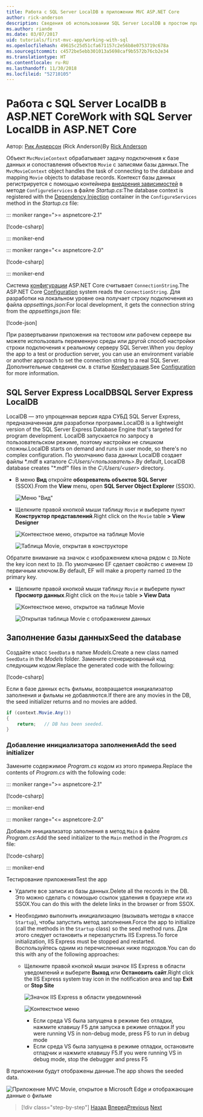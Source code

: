 ```yaml
---
title: Работа с SQL Server LocalDB в приложении MVC ASP.NET Core
author: rick-anderson
description: Сведения об использовании SQL Server LocalDB в простом приложении MVC ASP.NET Core.
ms.author: riande
ms.date: 03/07/2017
uid: tutorials/first-mvc-app/working-with-sql
ms.openlocfilehash: 49615c25d51cfa671157c2e56b8e0753719c678a
ms.sourcegitcommit: c4572be5ebb301013a5698caf9b5572b76cb2e34
ms.translationtype: HT
ms.contentlocale: ru-RU
ms.lasthandoff: 11/30/2018
ms.locfileid: "52710105"
---
```

# <a name="work-with-sql-server-localdb-in-aspnet-core"></a><span data-ttu-id="d4c96-103">Работа с SQL Server LocalDB в ASP.NET Core</span><span class="sxs-lookup"><span data-stu-id="d4c96-103">Work with SQL Server LocalDB in ASP.NET Core</span></span>

<span data-ttu-id="d4c96-104">Автор: [Рик Андерсон](https://twitter.com/RickAndMSFT) (Rick Anderson)</span><span class="sxs-lookup"><span data-stu-id="d4c96-104">By [Rick Anderson](https://twitter.com/RickAndMSFT)</span></span>

<span data-ttu-id="d4c96-105">Объект `MvcMovieContext` обрабатывает задачу подключения к базе данных и сопоставления объектов `Movie` с записями базы данных.</span><span class="sxs-lookup"><span data-stu-id="d4c96-105">The `MvcMovieContext` object handles the task of connecting to the database and mapping `Movie` objects to database records.</span></span> <span data-ttu-id="d4c96-106">Контекст базы данных регистрируется с помощью контейнера [внедрения зависимостей](xref:fundamentals/dependency-injection) в методе `ConfigureServices` в файле *Startup.cs*:</span><span class="sxs-lookup"><span data-stu-id="d4c96-106">The database context is registered with the [Dependency Injection](xref:fundamentals/dependency-injection) container in the `ConfigureServices` method in the *Startup.cs* file:</span></span>

::: moniker range=">= aspnetcore-2.1"

[!code-csharp[](~/tutorials/first-mvc-app/start-mvc/sample/MvcMovie21/Startup.cs?name=ConfigureServices&highlight=13-99)]

::: moniker-end

::: moniker range="<= aspnetcore-2.0"

[!code-csharp[](~/tutorials/first-mvc-app/start-mvc/sample/MvcMovie/Startup.cs?name=ConfigureServices&highlight=6-7)]

::: moniker-end

<span data-ttu-id="d4c96-107">Система [конфигурации](xref:fundamentals/configuration/index) ASP.NET Core считывает `ConnectionString`.</span><span class="sxs-lookup"><span data-stu-id="d4c96-107">The ASP.NET Core [Configuration](xref:fundamentals/configuration/index) system reads the `ConnectionString`.</span></span> <span data-ttu-id="d4c96-108">Для разработки на локальном уровне она получает строку подключения из файла *appsettings.json*:</span><span class="sxs-lookup"><span data-stu-id="d4c96-108">For local development, it gets the connection string from the *appsettings.json* file:</span></span>

[!code-json[](start-mvc/sample/MvcMovie/appsettings.json?highlight=2&range=8-10)]

<span data-ttu-id="d4c96-109">При развертывании приложения на тестовом или рабочем сервере вы можете использовать переменную среды или другой способ настройки строки подключения к реальному серверу SQL Server.</span><span class="sxs-lookup"><span data-stu-id="d4c96-109">When you deploy the app to a test or production server, you can use an environment variable or another approach to set the connection string to a real SQL Server.</span></span> <span data-ttu-id="d4c96-110">Дополнительные сведения см. в статье [Конфигурация](xref:fundamentals/configuration/index).</span><span class="sxs-lookup"><span data-stu-id="d4c96-110">See [Configuration](xref:fundamentals/configuration/index) for more information.</span></span>

## <a name="sql-server-express-localdb"></a><span data-ttu-id="d4c96-111">SQL Server Express LocalDB</span><span class="sxs-lookup"><span data-stu-id="d4c96-111">SQL Server Express LocalDB</span></span>

<span data-ttu-id="d4c96-112">LocalDB — это упрощенная версия ядра СУБД SQL Server Express, предназначенная для разработки программ.</span><span class="sxs-lookup"><span data-stu-id="d4c96-112">LocalDB is a lightweight version of the SQL Server Express Database Engine that's targeted for program development.</span></span> <span data-ttu-id="d4c96-113">LocalDB запускается по запросу в пользовательском режиме, поэтому настройки не слишком сложны.</span><span class="sxs-lookup"><span data-stu-id="d4c96-113">LocalDB starts on demand and runs in user mode, so there's no complex configuration.</span></span> <span data-ttu-id="d4c96-114">По умолчанию база данных LocalDB создает файлы \*.mdf в каталоге *C:/Users/\<пользователь\>*.</span><span class="sxs-lookup"><span data-stu-id="d4c96-114">By default, LocalDB database creates "\*.mdf" files in the *C:/Users/\<user\>* directory.</span></span>

* <span data-ttu-id="d4c96-115">В меню **Вид** откройте **обозреватель объектов SQL Server** (SSOX).</span><span class="sxs-lookup"><span data-stu-id="d4c96-115">From the **View** menu, open **SQL Server Object Explorer** (SSOX).</span></span>

  ![Меню "Вид"](working-with-sql/_static/ssox.png)

* <span data-ttu-id="d4c96-117">Щелкните правой кнопкой мыши таблицу `Movie` и выберите пункт **Конструктор представлений**.</span><span class="sxs-lookup"><span data-stu-id="d4c96-117">Right click on the `Movie` table **> View Designer**</span></span>

  ![Контекстное меню, открытое на таблице Movie](working-with-sql/_static/design.png)

  ![Таблица Movie, открытая в конструкторе](working-with-sql/_static/dv.png)

<span data-ttu-id="d4c96-120">Обратите внимание на значок с изображением ключа рядом с `ID`.</span><span class="sxs-lookup"><span data-stu-id="d4c96-120">Note the key icon next to `ID`.</span></span> <span data-ttu-id="d4c96-121">По умолчанию EF сделает свойство с именем `ID` первичным ключом.</span><span class="sxs-lookup"><span data-stu-id="d4c96-121">By default, EF will make a property named `ID` the primary key.</span></span>

* <span data-ttu-id="d4c96-122">Щелкните правой кнопкой мыши таблицу `Movie` и выберите пункт **Просмотр данных**.</span><span class="sxs-lookup"><span data-stu-id="d4c96-122">Right click on the `Movie` table **> View Data**</span></span>

  ![Контекстное меню, открытое на таблице Movie](working-with-sql/_static/ssox2.png)

  ![Открытая таблица Movie с отображением данных](working-with-sql/_static/vd22.png)

## <a name="seed-the-database"></a><span data-ttu-id="d4c96-125">Заполнение базы данных</span><span class="sxs-lookup"><span data-stu-id="d4c96-125">Seed the database</span></span>

<span data-ttu-id="d4c96-126">Создайте класс `SeedData` в папке *Models*.</span><span class="sxs-lookup"><span data-stu-id="d4c96-126">Create a new class named `SeedData` in the *Models* folder.</span></span> <span data-ttu-id="d4c96-127">Замените сгенерированный код следующим кодом:</span><span class="sxs-lookup"><span data-stu-id="d4c96-127">Replace the generated code with the following:</span></span>

[!code-csharp[](start-mvc/sample/MvcMovie/Models/SeedData.cs?name=snippet_1)]

<span data-ttu-id="d4c96-128">Если в базе данных есть фильмы, возвращается инициализатор заполнения и фильмы не добавляются.</span><span class="sxs-lookup"><span data-stu-id="d4c96-128">If there are any movies in the DB, the seed initializer returns and no movies are added.</span></span>

```csharp
if (context.Movie.Any())
{
    return;   // DB has been seeded.
}
```

<a name="si"></a>
### <a name="add-the-seed-initializer"></a><span data-ttu-id="d4c96-129">Добавление инициализатора заполнения</span><span class="sxs-lookup"><span data-stu-id="d4c96-129">Add the seed initializer</span></span>

<span data-ttu-id="d4c96-130">Замените содержимое *Program.cs* кодом из этого примера.</span><span class="sxs-lookup"><span data-stu-id="d4c96-130">Replace the contents of *Program.cs* with the following code:</span></span>

::: moniker range=">= aspnetcore-2.1"

[!code-csharp[](~/tutorials/first-mvc-app/start-mvc/sample/MvcMovie21/Program.cs)]

::: moniker-end

::: moniker range="<= aspnetcore-2.0"

<span data-ttu-id="d4c96-131">Добавьте инициализатор заполнения в метод `Main` в файле *Program.cs*:</span><span class="sxs-lookup"><span data-stu-id="d4c96-131">Add the seed initializer to the `Main` method in the *Program.cs* file:</span></span>

[!code-csharp[](start-mvc/sample/MvcMovie/Program.cs?highlight=6,14-32)]

::: moniker-end

<span data-ttu-id="d4c96-132">Тестирование приложения</span><span class="sxs-lookup"><span data-stu-id="d4c96-132">Test the app</span></span>

* <span data-ttu-id="d4c96-133">Удалите все записи из базы данных.</span><span class="sxs-lookup"><span data-stu-id="d4c96-133">Delete all the records in the DB.</span></span> <span data-ttu-id="d4c96-134">Это можно сделать с помощью ссылок удаления в браузере или из SSOX.</span><span class="sxs-lookup"><span data-stu-id="d4c96-134">You can do this with the delete links in the browser or from SSOX.</span></span>
* <span data-ttu-id="d4c96-135">Необходимо выполнить инициализацию (вызывать методы в классе `Startup`), чтобы запустить метод заполнения.</span><span class="sxs-lookup"><span data-stu-id="d4c96-135">Force the app to initialize (call the methods in the `Startup` class) so the seed method runs.</span></span> <span data-ttu-id="d4c96-136">Для этого следует остановить и перезапустить IIS Express.</span><span class="sxs-lookup"><span data-stu-id="d4c96-136">To force initialization, IIS Express must be stopped and restarted.</span></span> <span data-ttu-id="d4c96-137">Воспользуйтесь одним из перечисленных ниже подходов.</span><span class="sxs-lookup"><span data-stu-id="d4c96-137">You can do this with any of the following approaches:</span></span>

  * <span data-ttu-id="d4c96-138">Щелкните правой кнопкой мыши значок IIS Express в области уведомлений и выберите **Выход** или **Остановить сайт**.</span><span class="sxs-lookup"><span data-stu-id="d4c96-138">Right click the IIS Express system tray icon in the notification area and tap **Exit** or **Stop Site**</span></span>

    ![Значок IIS Express в области уведомлений](working-with-sql/_static/iisExIcon.png)

    ![Контекстное меню](working-with-sql/_static/stopIIS.png)

    * <span data-ttu-id="d4c96-141">Если среда VS была запущена в режиме без отладки, нажмите клавишу F5 для запуска в режиме отладки.</span><span class="sxs-lookup"><span data-stu-id="d4c96-141">If you were running VS in non-debug mode, press F5 to run in debug mode</span></span>
    * <span data-ttu-id="d4c96-142">Если среда VS была запущена в режиме отладки, остановите отладчик и нажмите клавишу F5.</span><span class="sxs-lookup"><span data-stu-id="d4c96-142">If you were running VS in debug mode, stop the debugger and press F5</span></span>

<span data-ttu-id="d4c96-143">В приложении будут отображены данные.</span><span class="sxs-lookup"><span data-stu-id="d4c96-143">The app shows the seeded data.</span></span>

![Приложение MVC Movie, открытое в Microsoft Edge и отображающие данные о фильме](working-with-sql/_static/m55.png)

> [!div class="step-by-step"]
> <span data-ttu-id="d4c96-145">[Назад](adding-model.md)
> [Вперед](controller-methods-views.md)</span><span class="sxs-lookup"><span data-stu-id="d4c96-145">[Previous](adding-model.md)
[Next](controller-methods-views.md)</span></span>  
